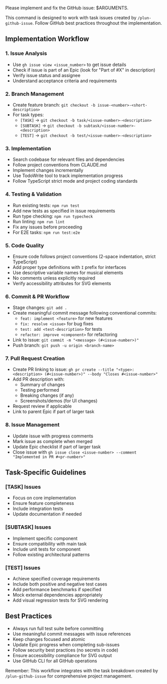 Please implement and fix the GitHub issue: $ARGUMENTS.

This command is designed to work with task issues created by `/plun-github-issue`. Follow GitHub best practices throughout the implementation.

## Implementation Workflow

### 1. Issue Analysis
- Use `gh issue view <issue_number>` to get issue details
- Check if issue is part of an Epic (look for "Part of #X" in description)
- Verify issue status and assignee
- Understand acceptance criteria and requirements

### 2. Branch Management
- Create feature branch: `git checkout -b issue-<number>-<short-description>`
- For task types:
  - `[TASK]` → `git checkout -b task/<issue-number>-<description>`
  - `[SUBTASK]` → `git checkout -b subtask/<issue-number>-<description>`
  - `[TEST]` → `git checkout -b test/<issue-number>-<description>`

### 3. Implementation
- Search codebase for relevant files and dependencies
- Follow project conventions from CLAUDE.md
- Implement changes incrementally
- Use TodoWrite tool to track implementation progress
- Follow TypeScript strict mode and project coding standards

### 4. Testing & Validation
- Run existing tests: `npm run test`
- Add new tests as specified in issue requirements
- Run type checking: `npm run typecheck`
- Run linting: `npm run lint`
- Fix any issues before proceeding
- For E2E tasks: `npm run test:e2e`

### 5. Code Quality
- Ensure code follows project conventions (2-space indentation, strict TypeScript)
- Add proper type definitions with `I` prefix for interfaces
- Use descriptive variable names for musical elements
- No comments unless explicitly required
- Verify accessibility attributes for SVG elements

### 6. Commit & PR Workflow
- Stage changes: `git add .`
- Create meaningful commit message following conventional commits:
  - `feat: implement <feature>` for new features
  - `fix: resolve <issue>` for bug fixes  
  - `test: add <test-description>` for tests
  - `refactor: improve <component>` for refactoring
- Link to issue: `git commit -m "<message> (#<issue-number>)"`
- Push branch: `git push -u origin <branch-name>`

### 7. Pull Request Creation
- Create PR linking to issue: `gh pr create --title "<type>: <description> (#<issue-number>)" --body "Closes #<issue-number>"`
- Add PR description with:
  - Summary of changes
  - Testing performed
  - Breaking changes (if any)
  - Screenshots/demos (for UI changes)
- Request review if applicable
- Link to parent Epic if part of larger task

### 8. Issue Management
- Update issue with progress comments
- Mark issue as complete when merged
- Update Epic checklist if part of larger task
- Close issue with `gh issue close <issue-number> --comment "Implemented in PR #<pr-number>"`

## Task-Specific Guidelines

### [TASK] Issues
- Focus on core implementation
- Ensure feature completeness
- Include integration tests
- Update documentation if needed

### [SUBTASK] Issues  
- Implement specific component
- Ensure compatibility with main task
- Include unit tests for component
- Follow existing architectural patterns

### [TEST] Issues
- Achieve specified coverage requirements
- Include both positive and negative test cases
- Add performance benchmarks if specified
- Mock external dependencies appropriately
- Add visual regression tests for SVG rendering

## Best Practices
- Always run full test suite before committing
- Use meaningful commit messages with issue references
- Keep changes focused and atomic
- Update Epic progress when completing sub-issues
- Follow security best practices (no secrets in code)
- Ensure accessibility compliance for SVG output
- Use GitHub CLI for all GitHub operations

Remember: This workflow integrates with the task breakdown created by `/plun-github-issue` for comprehensive project management.

